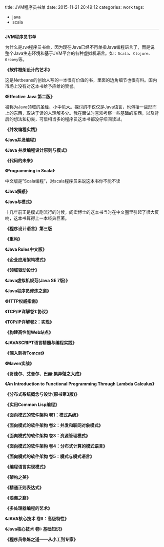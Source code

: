 title: JVM程序员书单
date: 2015-11-21 20:49:12
categories: work
tags:
- java
- scala
---

**JVM程序员书单**

为什么是`JVM`程序员书单，因为现在Java已经不再单指Java编程语言了，而是说整个Java生态环境和基于JVM平台的各种虚拟机语言。如：`Scala`、`Clojure`、`Groovy`等。

**《软件框架设计的艺术》**

这是Netbeans的创始人写的一本很有价值的书，里面的边角细节也很有料。国内市场上没有对这本书给予应给的赞誉。

**《Effective Java 第二版》**

被称为Java领域的圣经，小中见大。探讨的不仅仅是Java语言，也包括一些形而上的东西，取决于读的人理解多少。我在面试时喜欢考察一些基础的东西，以及背后的想法和初衷，可惜相当多的程序员这本书都没仔细阅读过。

**《并发编程实践》**

**《Java并发编程》**

**《Java 并发编程设计原则与模式》**

**《代码的未来》**

**《Programming in Scala》**

中文版是”Scala编程”，对scala程序员来说这本书你不能不读

**《Java解惑》**

**《Java与模式》**

十几年前正是模式刚流行的时候，阎宏博士的这本书当时在中文圈里引起了很大反响，这本书算得上一本经典巨著。

**《程序设计语言》第三版**

**《重构》**

**《Java Rules中文版》**

**《企业应用架构模式》**

**《领域驱动设计》**

**《Java虚拟机规范(Java SE 7版)》**

**《Java程序员修炼之道》**

**《HTTP权威指南》**

**《TCP/IP详解卷1:协议》**

**《TCP/IP详解卷2：实现》**

**《构建高性能Web站点》**

**《JAVASCRIPT语言精髓与编程实践》**

**《深入剖析Tomcat》**

**《Maven实战》**

**《哥德尔、艾舍尔、巴赫:集异璧之大成》**

**《An Introduction to Functional Programming Through Lambda Calculus》**

**《分布式系统概念与设计(原书第3版)》**

**《实用Common Lisp编程》**

**《面向模式的软件架构 卷1：模式系统》**

**《面向模式的软件架构 卷2：并发和联网对象模式》**

**《面向模式的软件架构 卷3：资源管理模式》**

**《面向模式的软件架构 卷4：分布式计算的模式语言》**

**《面向模式的软件架构 卷5：模式与模式语言》**

**《编程语言实现模式》**

**《架构之美》**

**《精通正则表达式》**

**《浪潮之巅》**

**《多处理器编程的艺术》**

**《JAVA核心技术 卷II：高级特性》**

**《Java核心技术 卷I: 基础知识》**

**《程序员修炼之道——从小工到专家》**
